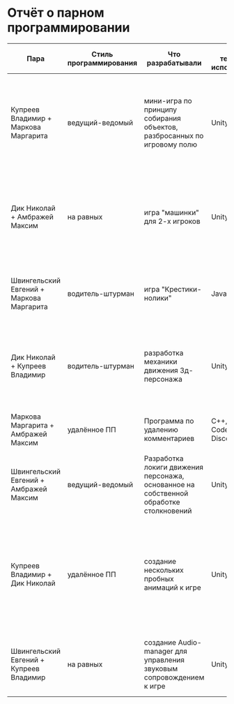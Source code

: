 # Отчёт о парном программировании




|Пара|Стиль программирования|Что разрабатывали|Какие технологии использовались|Что понравилось|Возникшие проблемы|Выводы|
|------|----------------------|----------------|-|-|-|-|
|Купреев Владимир + Маркова Маргарита|ведущий-ведомый|мини-игра по принципу собирания объектов, разбросанных по игровому полю|Unity 2D, Paint|Понравился результат разработки, игра работала без провисаний и багов. Использование Unity как среды разработки|Проблем не возникло с обоих сторон|Обучение новой технологии прошло отлично, появилось понимание об этапах разработки игры, появился готовый мини-проект|
|Дик Николай + Амбражей Максим|на равных|игра "машинки" для 2-х игроков|Unity 3D|Понравился процесс совместной разработки игры. Появлялись идеи по улучшению игры с обоих сторон|Возник спор: кто будет управлять красной машинкой, а кто синей|Получение опыта разделения обязанностей при разработке проекта|
|Швингельский Евгений + Маркова Маргарита|водитель-штурман|игра "Крестики-нолики"|JavaScript|Понравился процесс разработки архитектуры игры и работы с новой технологией|Незнание тонкостей технологии разработки|Для должности системного архитектора нужны долгие года опыта|
|Дик Николай + Купреев Владимир|водитель-штурман|разработка механики движения 3д-персонажа|Unity 3D, Blender|Процесс написание кода по диаграммам напарника. Обсуждения во время разработки проекта|Возникло несколько недопониманий и в последствии исправление кода|Опыт нахождения общего языка, приведения аналогий для лучшего понимания друг друга|
|Маркова Маргарита + Амбражей Максим|удалённое ПП|Программа по удалению комментариев|C++, CodeShare.io, Discord|Понравилось составлять алгоритмы для оптимизации программы|Разработка заняла больше двух часов|Повторение базовых алгоритмов и структур данных|
|Швингельский Евгений + Амбражей Максим|ведущий-ведомый|Разработка локиги движения персонажа, основанное на собственной обработке столкновений|Unity3D|Понравился сам процесс, так как физика иногда вела себя неадекватно|Математическая сложность|Получение опыта более опытного и понимания как все работает в готовом решении|
|Купреев Владимир + Дик Николай|удалённое ПП|создание нескольких пробных анимаций к игре|Unity 3D, Discord|Возможность прерваться и возобновить разработку через некоторое время|Возникли некоторые проблемы со связью, обусловленные загруженностью сервера. Часто приходилось повторять сказанное, из-за чего процесс разработки замедлялся|Не самый лучший способ совместной разработки, некачественный проект в итоге|
|Швингельский Евгений + Купреев Владимир|на равных|создание Audio-manager для управления звуковым сопровождением к игре|Unity 3D|Слаженная работа в команде. Вычисление сильных и слабых сторон друг друга|Проблем не возникло с обоих сторон|Получен опыт разделения задач между напарниками|
